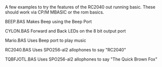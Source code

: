 A few examples to try the features of the RC2040 out running basic. 
These should work via CP/M MBASIC or the rom basics. 

BEEP.BAS Makes Beep using the Beep Port

CYLON.BAS Forward and Back LEDs on the 8 bit output port

Mario.BAS Uses Beep port to play music

RC2040.BAS Uses SPO256-al2 allophones to say "RC2040"

TQBFJOTL.BAS Uses SPO256-al2 allophones to say "The Quick Brown Fox"
